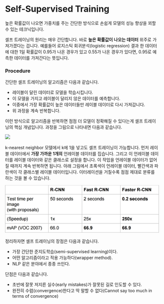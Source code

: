 # Self-Supervised Training

높은 확률값이 나오면 가중치를 주는 간단한 방식으로 손쉽게 모델의 성능 향상을 꾀할 수 있는 테크닉입니다.

 셀프 트레이닝의 원리는 매우 간단합니다. 바로 **높은 확률값이 나오는 데이터** 위주로 가져가겠다는 겁니다. 예를들어 로지스틱 회귀분석\(logistic regression\) 결과 한 데이터에 대한 1일 확률값이 0.95가 나온 경우가 있고 0.55가 나온 경우가 있다면, 0.95로 예측한 데이터를 가져간다는 뜻입니다.

### Procedure <a id="procedure"></a>

간단한 셀프 트레이닝의 알고리즘은 다음과 같습니다.

* 레이블이 달린 데이터로 모델을 학습시킵니다.
* 이 모델을 가지고 레이블이 달리지 않은 데이터를 예측합니다.
* 이중에서 가장 확률값이 높은 데이터들만 레이블 데이터로 다시 가져갑니다.
* 위 과정을 계속 반복합니다.

이런 방식으로 알고리즘을 반복하면 점점 더 모델이 정확해질 수 있다는게 셀프 트레이닝의 핵심 개념입니다. 과정을 그림으로 나타내면 다음과 같습니다.

[![](https://i.imgur.com/puPDnOX.png)](https://imgur.com/puPDnOX)



 k-nearest neighbor 모델에서 k에 1을 넣고도 셀프 트레이닝이 가능합니다. 먼저 레이블 데이터에서 **가장 가까운 1개의** 언레이블 데이터를 집습니다. 그리고 이 언레이블 데이터를 레이블 데이터와 같은 클래스로 설정을 합니다. 이 작업을 언레이블 데이터가 없어질 때까지 계속 반복하면 됩니다. 아래 그림에서 초록색이 언레이블 데이터, 빨간색과 파란색이 각 클래스별 레이블 데이터입니다. 이터레이션을 거칠수록 점점 제대로 분류를 하는 것을 볼 수 있습니다.

![](../.gitbook/assets/image%20%28247%29.png)

정리하자면 셀프 트레이닝의 장점은 다음과 같습니다.

* 가장 간단한 준지도학습\(semi-supervised learning\)이다.
* 어떤 알고리즘이라고 적용 가능하다\(wrapper method\).
* NLP 같은 분야에서 종종 쓰인다.

단점은 다음과 같습니다.

* 초반에 잘못 저지른 실수\(early mistakes\)가 잘못된 길로 인도할 수 있다.
* 완전히 수렴\(convergence\)한다고 딱 말할 수 없다\(Cannot say too much in terms of convergence\)


